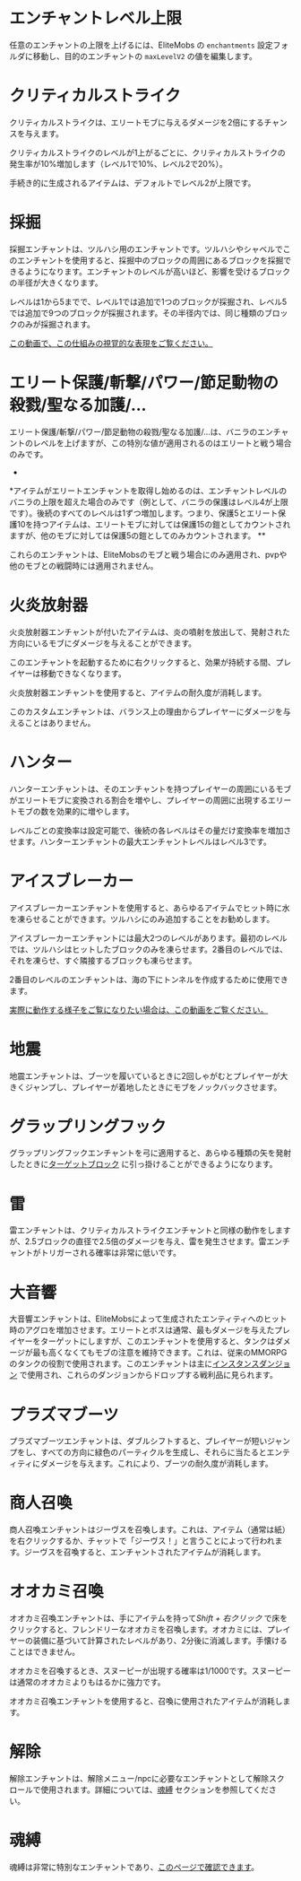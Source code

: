 # エンチャントレベル上限

任意のエンチャントの上限を上げるには、EliteMobs の `enchantments` 設定フォルダに移動し、目的のエンチャントの `maxLevelV2`
の値を編集します。

# クリティカルストライク

クリティカルストライクは、エリートモブに与えるダメージを2倍にするチャンスを与えます。

クリティカルストライクのレベルが1上がるごとに、クリティカルストライクの発生率が10%増加します（レベル1で10%、レベル2で20%）。

手続き的に生成されるアイテムは、デフォルトでレベル2が上限です。

# 採掘

採掘エンチャントは、ツルハシ用のエンチャントです。ツルハシやシャベルでこのエンチャントを使用すると、採掘中のブロックの周囲にあるブロックを採掘できるようになります。エンチャントのレベルが高いほど、影響を受けるブロックの半径が大きくなります。

レベルは1から5までで、レベル1では追加で1つのブロックが採掘され、レベル5では追加で9つのブロックが採掘されます。その半径内では、同じ種類のブロックのみが採掘されます。

[この動画で、この仕組みの視覚的な表現をご覧ください。](https://youtu.be/CM78o_-Aa0s)

# エリート保護/斬撃/パワー/節足動物の殺戮/聖なる加護/...

エリート保護/斬撃/パワー/節足動物の殺戮/聖なる加護/...は、バニラのエンチャントのレベルを上げますが、この特別な値が適用されるのはエリートと戦う場合のみです。

*
*アイテムがエリートエンチャントを取得し始めるのは、エンチャントレベルのバニラの上限を超えた場合のみです（例として、バニラの保護はレベル4が上限です）。後続のすべてのレベルは1ずつ増加します。つまり、保護5とエリート保護10を持つアイテムは、エリートモブに対しては保護15の鎧としてカウントされますが、他のモブに対しては保護5の鎧としてのみカウントされます。
**

これらのエンチャントは、EliteMobsのモブと戦う場合にのみ適用され、pvpや他のモブとの戦闘時には適用されません。

# 火炎放射器

火炎放射器エンチャントが付いたアイテムは、炎の噴射を放出して、発射された方向にいるモブにダメージを与えることができます。

このエンチャントを起動するために右クリックすると、効果が持続する間、プレイヤーは移動できなくなります。

火炎放射器エンチャントを使用すると、アイテムの耐久度が消耗します。

このカスタムエンチャントは、バランス上の理由からプレイヤーにダメージを与えることはありません。

# ハンター

ハンターエンチャントは、そのエンチャントを持つプレイヤーの周囲にいるモブがエリートモブに変換される割合を増やし、プレイヤーの周囲に出現するエリートモブの数を効果的に増やします。

レベルごとの変換率は設定可能で、後続の各レベルはその量だけ変換率を増加させます。ハンターエンチャントの最大エンチャントレベルはレベル3です。

# アイスブレーカー

アイスブレーカーエンチャントを使用すると、あらゆるアイテムでヒット時に水を凍らせることができます。ツルハシにのみ追加することをお勧めします。

アイスブレーカーエンチャントには最大2つのレベルがあります。最初のレベルでは、ツルハシはヒットしたブロックのみを凍らせます。2番目のレベルでは、それを凍らせ、すぐ隣接するブロックも凍らせます。

2番目のレベルのエンチャントは、海の下にトンネルを作成するために使用できます。

[実際に動作する様子をご覧になりたい場合は、この動画をご覧ください。](https://youtu.be/k206wfEBCqs)

# 地震

地震エンチャントは、ブーツを履いているときに2回しゃがむとプレイヤーが大きくジャンプし、プレイヤーが着地したときにモブをノックバックさせます。

# グラップリングフック

グラップリングフックエンチャントを弓に適用すると、あらゆる種類の矢を発射したときに[ターゲットブロック](https://minecraft.fandom.com/wiki/Target)
に引っ掛けることができるようになります。

# 雷

雷エンチャントは、クリティカルストライクエンチャントと同様の動作をしますが、2.5ブロックの直径で2.5倍のダメージを与え、雷を発生させます。雷エンチャントがトリガーされる確率は非常に低いです。

# 大音響

大音響エンチャントは、EliteMobsによって生成されたエンティティへのヒット時のアグロを増加させます。エリートとボスは通常、最もダメージを与えたプレイヤーをターゲットにしますが、このエンチャントを使用すると、タンクはダメージが最も高くなくてもモブの注意を維持できます。これは、従来のMMORPGのタンクの役割で使用されます。このエンチャントは主に[インスタンスダンジョン]($language$/EliteMobs/building_for_elitemobs.md&section=instanced-dungeons)
で使用され、これらのダンジョンからドロップする戦利品に見られます。

# プラズマブーツ

プラズマブーツエンチャントは、ダブルシフトすると、プレイヤーが短いジャンプをし、すべての方向に緑色のパーティクルを生成し、それらに当たるとエンティティにダメージを与えます。これにより、ブーツの耐久度が消耗します。

# 商人召喚

商人召喚エンチャントはジーヴスを召喚します。これは、アイテム（通常は紙）を右クリックするか、チャットで「ジーヴス！」と言うことによって行われます。ジーヴスを召喚すると、エンチャントされたアイテムが消耗します。

# オオカミ召喚

オオカミ召喚エンチャントは、手にアイテムを持って*Shift + 右クリック*
で床をクリックすると、フレンドリーなオオカミを召喚します。オオカミには、プレイヤーの装備に基づいて計算されたレベルがあり、2分後に消滅します。手懐けることはできません。

オオカミを召喚するとき、スヌーピーが出現する確率は1/1000です。スヌーピーは通常のオオカミよりもはるかに強力です。

オオカミ召喚エンチャントを使用すると、召喚に使用されたアイテムが消耗します。

# 解除

解除エンチャントは、解除メニュー/npcに必要なエンチャントとして解除スクロールで使用されます。詳細については、[魂縛](#Soulbind)
セクションを参照してください。

# 魂縛

魂縛は非常に特別なエンチャントであり、[このページで確認できます]($language$/elitemobs/soulbind.md)。
